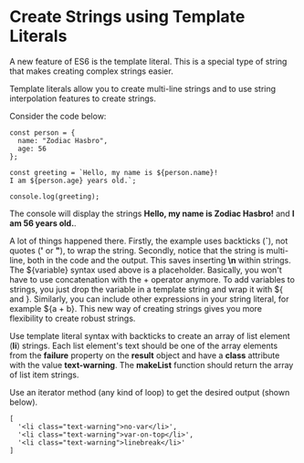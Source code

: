 # Create Strings using Template Literals

A new feature of ES6 is the template literal. This is a special type of string that makes creating complex strings easier.

Template literals allow you to create multi-line strings and to use string interpolation features to create strings.

Consider the code below:

~~~
const person = {
  name: "Zodiac Hasbro",
  age: 56
};

const greeting = `Hello, my name is ${person.name}!
I am ${person.age} years old.`;

console.log(greeting);
~~~

The console will display the strings **Hello, my name is Zodiac Hasbro!** and **I am 56 years old.**.

A lot of things happened there. Firstly, the example uses backticks (**`**), not quotes (**'** or **"**), to wrap the string. Secondly, notice that the string is multi-line, both in the code and the output. This saves inserting **\n** within strings. The ${variable} syntax used above is a placeholder. Basically, you won't have to use concatenation with the + operator anymore. To add variables to strings, you just drop the variable in a template string and wrap it with ${ and }. Similarly, you can include other expressions in your string literal, for example ${a + b}. This new way of creating strings gives you more flexibility to create robust strings.

Use template literal syntax with backticks to create an array of list element (**li**) strings. Each list element's text should be one of the array elements from the **failure** property on the **result** object and have a **class** attribute with the value **text-warning**. The **makeList** function should return the array of list item strings.

Use an iterator method (any kind of loop) to get the desired output (shown below).

~~~
[
  '<li class="text-warning">no-var</li>',
  '<li class="text-warning">var-on-top</li>',
  '<li class="text-warning">linebreak</li>'
]
~~~